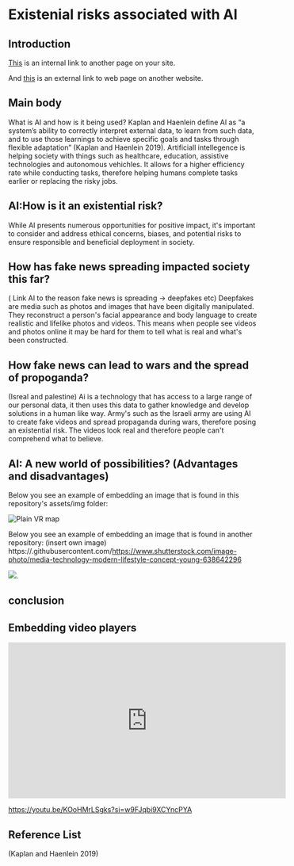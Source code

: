 # Existenial risks associated with AI


## Introduction
[This](https://github.com/2205845/CS220AU-DP/blob/main/assessement.md) is an internal link to another page on your site. 

And [this](https://navigatingthedigitalworld.com/docs/cs220/cs220au) is an external link to web page on another website. 

## Main body
What is AI and how is it being used?
Kaplan and Haenlein define AI as “a system’s ability to correctly interpret external data, to learn from such data, and to use those learnings to achieve specific goals and tasks through flexible adaptation” (Kaplan and Haenlein 2019). Artificiall intellegence is helping society with things such as healthcare, education, assistive technologies and autonomous vehichles. It allows for a higher efficiency rate while conducting tasks, therefore helping humans complete tasks earlier or replacing the risky jobs.


## AI:How is it an existential risk?
While AI presents numerous opportunities for positive impact, it's important to consider and address ethical concerns, biases, and potential risks to ensure responsible and beneficial deployment in society.




## How has fake news spreading impacted society this far?
( Link AI to the reason fake news is spreading -> deepfakes etc)
Deepfakes are media such as photos and images that have been digitally manipulated. They reconstruct a person's facial appearance and body language to create realistic and lifelike photos and videos. This means when people see videos and photos online it may be hard for them to tell what is real and what's been constructed.  



## How fake news can lead to wars and the spread of propoganda? 
(Isreal and palestine)
Ai is a technology that has access to a large range of our personal data, it then uses this data to gather knowledge and develop solutions in a human like way. Army's such as the Israeli army are using AI to create fake videos and spread propaganda during wars, therefore posing an existential risk. The videos look real and therefore people can't comprehend what to believe.  

 



## AI: A new world of possibilities? (Advantages and disadvantages)





Below you see an example of embedding an image that is found in this repository's assets/img folder: 

![Plain VR map](assets/img/vr-map-plain.svg)

Below you see an example of embedding an image that is found in another repository:
(insert own image)
https://<subdomain>.githubusercontent.com/https://www.shutterstock.com/image-photo/media-technology-modern-lifestyle-concept-young-638642296

![](https://khofstadter.com/assets/img/2005-04-01-khofstadter-painting-chien.jpg). 
## conclusion
## Embedding video players

<iframe width="560" height="315" src="https://www.youtube.com/embed/lfPJ7Tz4JGs" title="YouTube video player" frameborder="0" allow="accelerometer; autoplay; clipboard-write; encrypted-media; gyroscope; picture-in-picture" allowfullscreen></iframe>

<https://youtu.be/KOoHMrLSgks?si=w9FJqbi9XCYncPYA>

## Reference List
(Kaplan and Haenlein 2019)



